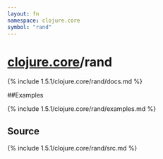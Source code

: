 ```yaml
---
layout: fn
namespace: clojure.core
symbol: "rand"
---
```


# [clojure.core](../)/rand

{% include 1.5.1/clojure.core/rand/docs.md %}

##Examples

{% include 1.5.1/clojure.core/rand/examples.md %}
## Source
{% include 1.5.1/clojure.core/rand/src.md %}

